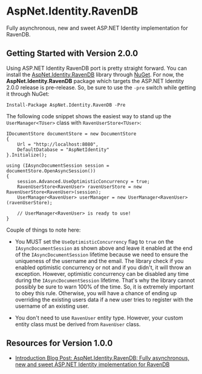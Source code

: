AspNet.Identity.RavenDB
================

Fully asynchronous, new and sweet ASP.NET Identity implementation for RavenDB.

## Getting Started with Version 2.0.0
Using ASP.NET Identity RavenDB port is pretty straight forward. You can install the [AspNet.Identity.RavenDB](https://www.nuget.org/packages/AspNet.Identity.RavenDB) library through [NuGet](https://nuget.org). For now, the **AspNet.Identity.RavenDB** package which 
targets the ASP.NET Identity 2.0.0 release is pre-release. So, be sure to use the `-pre` switch while getting it through NuGet:

    Install-Package AspNet.Identity.RavenDB -Pre

The following code snippet shows the easiest way to stand up the `UserManager<TUser>` class with `RavenUserStore<TUser>`:

    IDocumentStore documentStore = new DocumentStore
    {
        Url = "http://localhost:8080",
        DefaultDatabase = "AspNetIdentity"
    }.Initialize();

    using (IAsyncDocumentSession session = documentStore.OpenAsyncSession())
    {
        session.Advanced.UseOptimisticConcurrency = true;
        RavenUserStore<RavenUser> ravenUserStore = new RavenUserStore<RavenUser>(session);
        UserManager<RavenUser> userManager = new UserManager<RavenUser>(ravenUserStore);

        // UserManager<RavenUser> is ready to use!
    }

Couple of things to note here:

 - You MUST set the `UseOptimisticConcurrency` flag to `true` on the `IAsyncDocumentSession` as shown above 
and leave it enabled at the end of the `IAsyncDocumentSession` lifetime because we need to ensure the uniqueness 
of the username and the email. The library check if you enabled optimistic concurrency or not and if you didn't, 
it will throw an exception. However, optimistic concurrency can be disabled any time during the `IAsyncDocumentSession` 
lifetime. That's why the library cannot possibly be sure to warn 100% of the time. So, it is extremely important to 
obey this rule. Otherwise, you will have a chance of ending up overriding the existing users data if a new user tries 
to register with the username of an existing user.

 - You don't need to use `RavenUser` entity type. However, your custom entity class must be derived from `RavenUser` class.

## Resources for Version 1.0.0
* [Introduction Blog Post: AspNet.Identity.RavenDB: Fully asynchronous, new and sweet ASP.NET Identity implementation for RavenDB](http://www.tugberkugurlu.com/archive/aspnet-identity-ravendb--fully-asynchronous-new-and-sweet-asp-net-identity-implementation-for-ravendb)